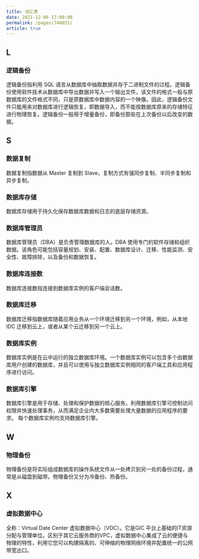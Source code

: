 ```yaml
---
title: 词汇表
date: 2021-12-06 17:00:00
permalink: /pages/746051/
article: true
---
```



## L

### 逻辑备份

逻辑备份指利用 SQL 语言从数据库中抽取数据并存于二进制文件的过程。逻辑备份使用软件技术从数据库中导出数据并写入一个输出文件，该文件的格式一般与原数据库的文件格式不同，只是原数据库中数据内容的一个映像。因此，逻辑备份文件只能用来对数据库进行逻辑恢复，即数据导入，而不能按数据库原来的存储特征进行物理恢复。逻辑备份一般用于增量备份，即备份那些在上次备份以后改变的数据。

## S

### 数据复制

数据复制指数据从 Master 复制到 Slave，复制方式有强同步复制、半同步复制和异步复制。

### 数据库存储

数据库存储用于持久化保存数据库数据和日志的底层存储资源。

### 数据库管理员

数据库管理员（DBA）是负责管理数据库的人。DBA 使用专门的软件存储和组织数据。该角色可能包括容量规划、安装、配置、数据库设计、迁移、性能监测、安全性、故障排除，以及备份和数据恢复。

### 数据库连接数

数据库连接数指连接到数据库实例的客户端会话数。

### 数据库迁移

数据库迁移指数据库随着应用业务从一个环境迁移到另一个环境，例如，从本地 IDC 迁移到云上，或者从某个云迁移到另一个云上。

### 数据库实例

数据库实例是在云中运行的独立数据库环境。一个数据库实例可以包含多个由数据库用户创建的数据库，并且可以使用与独立数据库实例相同的客户端工具和应用程序进行访问。

### 数据库引擎

数据库引擎是用于存储、处理和保护数据的核心服务。利用数据库引擎可控制访问权限并快速处理事务，从而满足企业内大多数需要处理大量数据的应用程序的要求。 每个数据库实例均支持数据库引擎。

## W

### 物理备份

物理备份是将实际组成数据库的操作系统文件从一处拷贝到另一处的备份过程，通常是从磁盘到磁带。物理备份又分为冷备份、热备份。

## X

### 虚拟数据中心

全称：Virtual Date Center 虚拟数据中心（VDC）。它是GIC 平台上基础的IT资源分配与管理单位。区别于其它云服务商的VPC，虚拟数据中心集成了云的便捷与物理的特性，利用它您可以构建隔离的、可伸缩的物理网络环境并配置统一的公网带宽出口。
